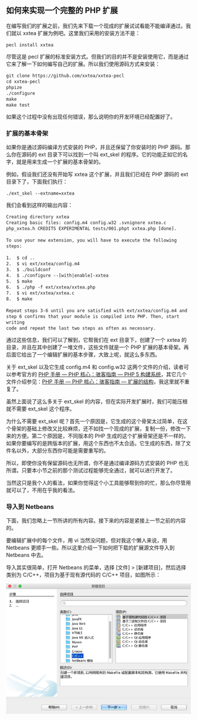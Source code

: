 ## 如何来实现一个完整的 PHP 扩展

在编写我们的扩展之前，我们先来下载一个现成的扩展试试看能不能编译通过。我们就以 xxtea 扩展为例吧。这里我们采用的安装方法不是：

```
pecl install xxtea
```

尽管这是 pecl 扩展的标准安装方式。但我们的目的并不是安装使用它，而是通过它来了解一下如何编写自己的扩展。所以我们使用源码方式来安装：


```
git clone https://github.com/xxtea/xxtea-pecl
cd xxtea-pecl
phpize
./configure
make
make test
```

如果这个过程中没有出现任何错误，那么说明你的开发环境已经配置好了。

### 扩展的基本骨架

如果你是通过源码编译方式安装的 PHP，并且还保留了你安装时的 PHP 源码。那么你在源码的 ext 目录下可以找到一个叫 ext_skel 的程序。它的功能正如它的名字，就是用来生成一个扩展的基本骨架的。

例如，假设我们还没有开始写 xxtea 这个扩展，并且我们已经在 PHP 源码的 ext 目录下了，下面我们执行：

```
./ext_skel --extname=xxtea
```

我们会看到这样的输出内容：

```
Creating directory xxtea
Creating basic files: config.m4 config.w32 .svnignore xxtea.c php_xxtea.h CREDITS EXPERIMENTAL tests/001.phpt xxtea.php [done].

To use your new extension, you will have to execute the following steps:

1.  $ cd ..
2.  $ vi ext/xxtea/config.m4
3.  $ ./buildconf
4.  $ ./configure --[with|enable]-xxtea
5.  $ make
6.  $ ./php -f ext/xxtea/xxtea.php
7.  $ vi ext/xxtea/xxtea.c
8.  $ make

Repeat steps 3-6 until you are satisfied with ext/xxtea/config.m4 and
step 6 confirms that your module is compiled into PHP. Then, start writing
code and repeat the last two steps as often as necessary.
```

通过这些信息，我们可以了解到，它帮我们在 ext 目录下，创建了一个 xxtea 的目录，并且在其中创建了一堆文件，这些文件就是一个 PHP 扩展的基本骨架。再后面它给出了一个编辑扩展的基本步骤，大致上呢，就这么多东西。

关于 ext_skel 以及它生成 config.m4 和 config.w32 这两个文件的介绍，读者可以参考官方的 [PHP 手册 — PHP 核心：骇客指南 — PHP 5 构建系统](http://php.net/manual/zh/internals2.buildsys.php)，其它几个文件介绍参见：[PHP 手册 — PHP 核心：骇客指南 — 扩展的结构](http://php.net/manual/zh/internals2.structure.php)，我这里就不重复了。

虽然上面说了这么多关于 ext_skel 的内容，但在实际开发扩展时，我们可能压根就不需要 ext_skel 这个程序。

为什么不需要 ext_skel 呢？首先一个原因是，它生成的这个骨架太过简单，在这个骨架的基础上修改又比较麻烦，还不如找一个现成的扩展，复制一份，修改一下来的方便。第二个原因是，不同版本的 PHP 生成的这个扩展骨架还是不一样的，如果你要编写的是跨版本的扩展，用这个东西也不太合适。它生成的东西，除了文件名以外，大部分东西你可能是需要重写的。

所以，即使你没有保留源码也无所谓，你不是通过编译源码方式安装的 PHP 也无所谓。只要本小节之前的那个测试过程能够完全通过，就可以进行开发了。

当然这只是我个人的看法，如果你觉得这个小工具能够帮到你的忙，那么你尽管用就可以了，不用在乎我的看法。

### 导入到 Netbeans

下面，我们忽略上一节所讲的所有内容。接下来的内容是紧接上一节之前的内容的。

要编辑扩展中的每个文件，用 vi 当然没问题，但对我这个懒人来说，用 Netbeans 更顺手一些。所以这里介绍一下如何把下载的扩展源文件导入到 Netbeans 中去。

导入其实很简单，打开 Netbeans 的菜单，选择 [文件] > [新建项目]，然后选择类别为 C/C++，项目为基于现有源代码的 C/C++ 项目，如图所示：

![选择项目](images/02-02-01-netbeans.png "选择类别为 C/C++，项目为基于现有源代码的 C/C++ 项目")

